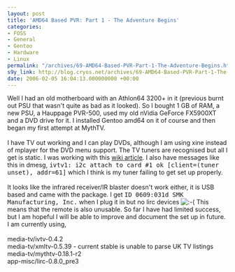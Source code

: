 ```yaml
---
layout: post
title: 'AMD64 Based PVR: Part 1 - The Adventure Begins'
categories:
- FOSS
- General
- Gentoo
- Hardware
- Linux
permalink: "/archives/69-AMD64-Based-PVR-Part-1-The-Adventure-Begins.html"
s9y_link: http://blog.cryos.net/archives/69-AMD64-Based-PVR-Part-1-The-Adventure-Begins.html
date: 2006-02-05 16:04:13.000000000 +00:00
---
```

Well I had an old motherboard with an Athlon64 3200+ in it (previous burnt out PSU that wasn't quite as bad as it looked). So I bought 1 GB of RAM, a new PSU, a Hauppage PVR-500, used my old nVidia GeForce FX5900XT and a DVD drive for it. I installed Gentoo amd64 on it of course and then began my first attempt at MythTV.<br />
<br />
I have TV out working and I can play DVDs, although I am using xine instead of mplayer for the DVD menu support. The TV tuners are recognised but all I get is static. I was working with this <a href="http://gentoo-wiki.com/HARDWARE_PVR_500_Setup">wiki article</a>. I also have messages like this in dmesg, <tt>ivtv1: i2c attach to card #1 ok [client=(tuner unset), addr=61]</tt> which I think is my tuner failing to get set up properly.<br />
<br />
It looks like the infrared receiver/IR blaster doesn't work either, it is USB based and came with the package. I get <tt>ID 0609:031d SMK Manufacturing, Inc.</tt> when I plug it in but no lirc devices <img src="http://blog.cryos.net/templates/default/img/emoticons/sad.png" alt=":-(" style="display: inline; vertical-align: bottom;" class="emoticon" /> This means that the remote is also unusable. So far I have had limited success, but I am hopeful I will be able to improve and document the set up in future. I am currently using,<br />
<br />
media-tv/ivtv-0.4.2<br />
media-tv/xmltv-0.5.39  - current stable is unable to parse UK TV listings<br />
media-tv/mythtv-0.18.1-r2<br />
app-misc/lirc-0.8.0_pre3
